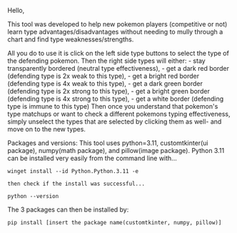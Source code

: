 Hello,

This tool was developed to help new pokemon players (competitive or not) learn type advantages/disadvantages
without needing to mully through a chart and find type weaknesses/strengths. 

All you do to use it is click on the left side type buttons to select the type of the defending pokemon.
Then the right side types will either:
    - stay transparently bordered (neutral type effectiveness), 
    - get a dark red border (defending type is 2x weak to this type),
    - get a bright red border (defending type is 4x weak to this type),
    - get a dark green border (defending type is 2x strong to this type),
    - get a bright green border (defending type is 4x strong to this type),
    - get a white border (defending type is immune to this type)
Then once you understand that pokemon's type matchups or want to check a different pokemons typing effectiveness,
simply unselect the types that are selected by clicking them as well- and move on to the new types.

Packages and versions:
This tool uses python=3.11, customtkinter(ui package), numpy(math package), and pillow(image package).
Python 3.11 can be installed very easily from the command line with...

    winget install --id Python.Python.3.11 -e

    then check if the install was successful...

    python --version

The 3 packages can then be installed by:

    pip install [insert the package name(customtkinter, numpy, pillow)]

